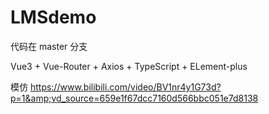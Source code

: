 # LMSdemo

代码在 master 分支

Vue3 + Vue-Router + Axios + TypeScript + ELement-plus

模仿 https://www.bilibili.com/video/BV1nr4y1G73d?p=1&amp;vd_source=659e1f67dcc7160d566bbc051e7d8138
